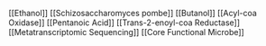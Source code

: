 [[Ethanol]]
[[Schizosaccharomyces pombe]]
[[Butanol]]
[[Acyl-coa Oxidase]]
[[Pentanoic Acid]]
[[Trans-2-enoyl-coa Reductase]]
[[Metatranscriptomic Sequencing]]
[[Core Functional Microbe]]
